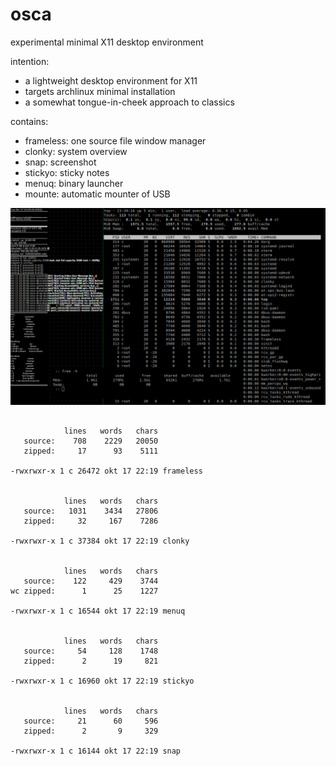 # osca

experimental minimal X11 desktop environment

intention:
* a lightweight desktop environment for X11
* targets archlinux minimal installation
* a somewhat tongue-in-cheek approach to classics

contains:
* frameless: one source file window manager
* clonky: system overview
* snap: screenshot
* stickyo: sticky notes
* menuq: binary launcher
* mounte: automatic mounter of USB

![screenshot](screenshots/frameless-archlinux-1.png)

```

            lines   words   chars
   source:    708    2229   20050
   zipped:     17      93    5111

-rwxrwxr-x 1 c 26472 okt 17 22:19 frameless


            lines   words   chars
   source:   1031    3434   27806
   zipped:     32     167    7286

-rwxrwxr-x 1 c 37384 okt 17 22:19 clonky


            lines   words   chars
   source:    122     429    3744
wc zipped:      1      25    1227

-rwxrwxr-x 1 c 16544 okt 17 22:19 menuq


            lines   words   chars
   source:     54     128    1748
   zipped:      2      19     821

-rwxrwxr-x 1 c 16960 okt 17 22:19 stickyo


            lines   words   chars
   source:     21      60     596
   zipped:      2       9     329

-rwxrwxr-x 1 c 16144 okt 17 22:19 snap

```
